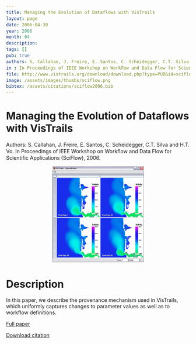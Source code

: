 ```yaml
---
title: Managing the Evolution of Dataflows with VisTrails
layout: page
date: 2006-04-30
year: 2006
month: 04
description:
tags: []
pub: true
authors: S. Callahan, J. Freire, E. Santos, C. Scheidegger, C.T. Silva and H.T. Vo
in : In Proceedings of IEEE Workshop on Workﬂow and Data Flow for Scientific Applications (SciFlow)
file: http://www.vistrails.org/download/download.php?type=PUB&id=sciflow2006.pdf
image: /assets/images/thumbs/sciflow.png
bibtex: /assets/citations/sciflow2006.bib
---
```


# Managing the Evolution of Dataflows with VisTrails

Authors: S. Callahan, J. Freire, E. Santos, C. Scheidegger, C.T. Silva and H.T. Vo. In Proceedings of IEEE Workshop on Workﬂow and Data Flow for Scientific Applications (SciFlow), 2006.

<center><img src="/assets/images/thumbs/sciflow.png" style="width:50%;" /></center>

# Description
In this paper, we describe the provenance mechanism used in VisTrails, which uniformly captures changes to parameter values as well as to workflow definitions.

[Full paper](http://www.vistrails.org/download/download.php?type=PUB&id=sciflow2006.pdf)

[Download citation](/assets/media/citations/sciflow2006.bib)